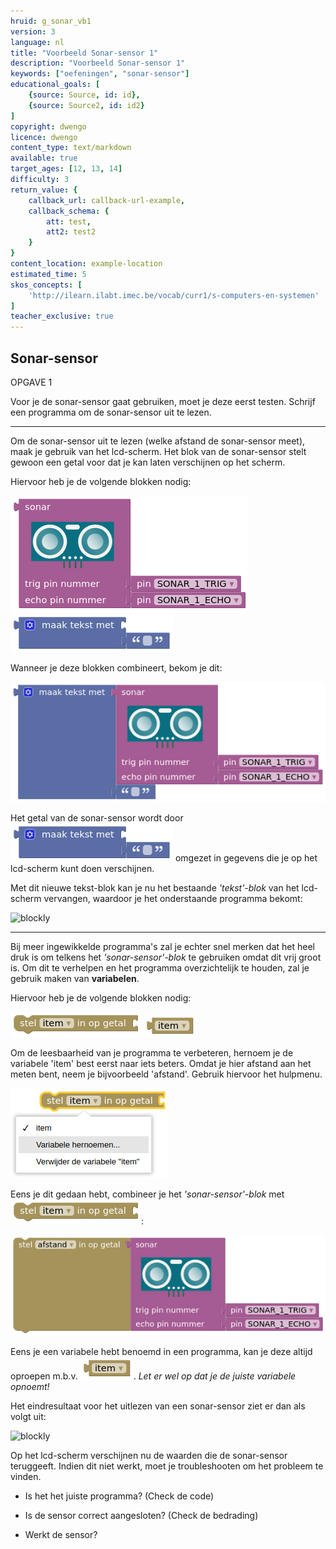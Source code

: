 ```yaml
---
hruid: g_sonar_vb1
version: 3
language: nl
title: "Voorbeeld Sonar-sensor 1"
description: "Voorbeeld Sonar-sensor 1"
keywords: ["oefeningen", "sonar-sensor"]
educational_goals: [
    {source: Source, id: id}, 
    {source: Source2, id: id2}
]
copyright: dwengo
licence: dwengo
content_type: text/markdown
available: true
target_ages: [12, 13, 14]
difficulty: 3
return_value: {
    callback_url: callback-url-example,
    callback_schema: {
        att: test,
        att2: test2
    }
}
content_location: example-location
estimated_time: 5
skos_concepts: [
    'http://ilearn.ilabt.imec.be/vocab/curr1/s-computers-en-systemen'
]
teacher_exclusive: true
---
```

## Sonar-sensor

OPGAVE 1

Voor je de sonar-sensor gaat gebruiken, moet je deze eerst testen. Schrijf een programma om de sonar-sensor uit te lezen.

***

Om de sonar-sensor uit te lezen (welke afstand de sonar-sensor meet), maak je gebruik van het lcd-scherm. Het blok van de sonar-sensor stelt gewoon een getal voor dat je kan laten verschijnen op het scherm. 

Hiervoor heb je de volgende blokken nodig:

![](embed/block_sonar.png "blok sonar-sensor")
![](embed/block_text.png "blok tekst")

Wanneer je deze blokken combineert, bekom je dit:

![](embed/combo_text_sonar.png "tekst + sonar-sensor")

Het getal van de sonar-sensor wordt door ![](embed/block_text.png "blok tekst") omgezet in gegevens die je op het lcd-scherm kunt doen verschijnen.

Met dit nieuwe tekst-blok kan je nu het bestaande *'tekst'-blok* van het lcd-scherm vervangen, waardoor je het onderstaande programma bekomt:

![blockly](@learning-object/sonar_m1a/nl/3)

***

Bij meer ingewikkelde programma's zal je echter snel merken dat het heel druk is om telkens het *'sonar-sensor'-blok* te gebruiken omdat dit vrij groot is. Om dit te verhelpen en het programma overzichtelijk te houden, zal je gebruik maken van **variabelen**.

Hiervoor heb je de volgende blokken nodig:

![](embed/block_variable.png "blok variabele")
![](embed/block_item.png "blok item")

Om de leesbaarheid van je programma te verbeteren, hernoem je de variabele 'item' best eerst naar iets beters. Omdat je hier afstand aan het meten bent, neem je bijvoorbeeld 'afstand'. Gebruik hiervoor het hulpmenu.

![](embed/rename_variable.png "hernoemen variabele")

Eens je dit gedaan hebt, combineer je het *'sonar-sensor'-blok* met ![](embed/block_variable.png):

![](embed/combo_variable_sonar.png "afstand")

Eens je een variabele hebt benoemd in een programma, kan je deze altijd oproepen m.b.v. ![](embed/block_item.png "blok item"). *Let er wel op dat je de juiste variabele opnoemt!*

Het eindresultaat voor het uitlezen van een sonar-sensor ziet er dan als volgt uit:

![blockly](@learning-object/sonar_m1b/nl/3)

<div class="alert alert-box alert-success">
Op het lcd-scherm verschijnen nu de waarden die de sonar-sensor teruggeeft. Indien dit niet werkt, moet je troubleshooten om het probleem te vinden.
<ul><li>Is het het juiste programma? (Check de code)</li></ul>
<ul><li>Is de sensor correct aangesloten? (Check de bedrading)</li></ul>
<ul><li>Werkt de sensor?</li></ul>
</div>